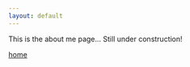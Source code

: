 ```yaml
---
layout: default
---
```


This is the about me page... Still under construction!



[home](index.html)

